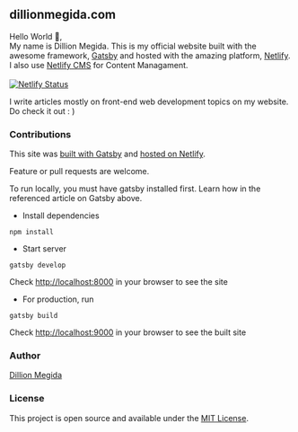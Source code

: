 ## dillionmegida.com

Hello World 👋,<br/>
My name is Dillion Megida. This is my official website built with the awesome framework, [Gatsby](https://gatsbyjs.org) and hosted with the amazing platform, [Netlify](https://netlify.com). I also use [Netlify CMS](https://netlifycms.org) for Content Managament.<br/><br/>
[![Netlify Status](https://api.netlify.com/api/v1/badges/7f1814f0-983e-4a6e-b36a-822a2f2fcd2e/deploy-status)](https://app.netlify.com/sites/dillionmegida/deploys)

I write articles mostly on front-end web development topics on my website. Do check it out : )

### Contributions
This site was [built with Gatsby](https://www.gatsbyjs.org/tutorial/part-zero/) and [hosted on Netlify](https://www.netlify.com/blog/2016/02/24/a-step-by-step-guide-gatsby-on-netlify/).

Feature or pull requests are welcome.

To run locally, you must have gatsby installed first. Learn how in the referenced article on Gatsby above.
- Install dependencies
```shell
npm install
```
- Start server
```shell
gatsby develop
```
Check [http://localhost:8000]() in your browser to see the site
- For production, run
```shell
gatsby build
```
Check [http://localhost:9000]() in your browser to see the built site

### Author
[Dillion Megida](https://dillionmegida.com/about)

### License
This project is open source and available under the [MIT License]().
